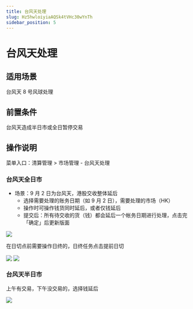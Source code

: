 ```yaml
---
title: 台风天处理
slug: Hz5hwloiyiaAQSk4tVHc30wYnTh
sidebar_position: 5
---
```



# 台风天处理

## 适用场景

台风天 8 号风球处理

## 前置条件

台风天造成半日市或全日暂停交易

## 操作说明

菜单入口：清算管理 &gt; 市场管理 - 台风天处理

### 台风天全日市

- 场景：9 月 2 日为台风天，港股交收整体延后
    - 选择需要处理的账务日期（如 9 月 2 日），需要处理的市场（HK）
    - 操作时可操作钱货同时延后，或者仅钱延后
    - 提交后：所有待交收的货（钱）都会延后一个帐务日期进行处理，点击完「确定」后更新版面

<img src="/assets/Udy3bfTx2o7q79x95k9c7WYhnod.png" src-width="3336" src-height="1334" align="center"/>

在日切点前需要操作日终的，日终任务点击提前日切

<img src="/assets/TzH8b9QVQo3j5TxTK1Pcw0Eynid.png" src-width="3332" src-height="1192" align="center"/>

<img src="/assets/B7EVbqu8uoKLrOxi2QAc6wDNnMc.png" src-width="3368" src-height="1172" align="center"/>

### 台风天半日市

上午有交易，下午没交易的，选择钱延后

<img src="/assets/WMdkbUqggoAKzexBPxHcVO6FnCg.png" src-width="3354" src-height="1324" align="center"/>

